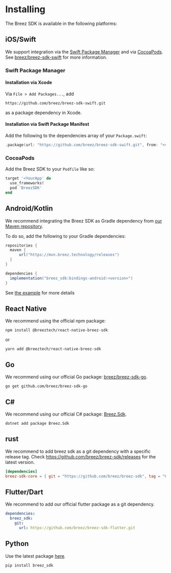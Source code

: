 # Installing

The Breez SDK is available in the following platforms:

## iOS/Swift

We support integration via the [Swift Package Manager](https://www.swift.org/package-manager/) and via [CocoaPods](https://cocoapods.org/).
See [breez/breez-sdk-swift](https://github.com/breez/breez-sdk-swift) for more information.

### Swift Package Manager

#### Installation via Xcode

Via `File > Add Packages...`, add

```
https://github.com/breez/breez-sdk-swift.git
```

as a package dependency in Xcode.

#### Installation via Swift Package Manifest

Add the following to the dependencies array of your `Package.swift`:

``` swift
.package(url: "https://github.com/breez/breez-sdk-swift.git", from: "<version>"),
```

### CocoaPods

Add the Breez SDK to your `Podfile` like so:

``` ruby
target '<YourApp' do
  use_frameworks!
  pod 'BreezSDK'
end
```

## Android/Kotlin

We recommend integrating the Breez SDK as Gradle dependency from [our Maven repository](https://mvn.breez.technology/#/releases).

To do so, add the following to your Gradle dependencies:

```gradle
repositories {
  maven {
      url("https://mvn.breez.technology/releases")
  }
}

dependencies {
  implementation("breez_sdk:bindings-android:<version>")
}
```

See [the example](https://github.com/breez/breez-sdk-examples/tree/main/Android) for more details

## React Native

We recommend using the official npm package:

```console
npm install @breeztech/react-native-breez-sdk
```
or
```console
yarn add @breeztech/react-native-breez-sdk
```

## Go

We recommend using our official Go package: [breez/breez-sdk-go](https://github.com/breez/breez-sdk-go).

```console
go get github.com/breez/breez-sdk-go
```

## C#

We recommend using our official C# package: [Breez.Sdk](https://www.nuget.org/packages/Breez.Sdk).

```console
dotnet add package Breez.Sdk
```

## rust

We recommend to add breez sdk as a git dependency with a specific release tag.
Check https://github.com/breez/breez-sdk/releases for the latest version.

```toml
[dependencies]
breez-sdk-core = { git = "https://github.com/breez/breez-sdk", tag = "0.2.15" }
```

## Flutter/Dart

We recommend to add our official flutter package as a git dependency. 

```yaml
dependencies:
  breez_sdk:
    git:
      url: https://github.com/breez/breez-sdk-flutter.git
```
## Python

Use the latest package [here](https://pypi.org/project/breez-sdk/). 

```console
pip install breez_sdk
```
